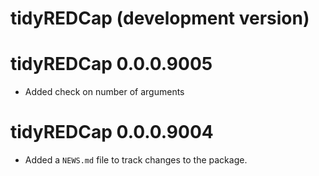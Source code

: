 # tidyREDCap (development version)

# tidyREDCap 0.0.0.9005

* Added check on number of arguments

# tidyREDCap 0.0.0.9004

* Added a `NEWS.md` file to track changes to the package.


